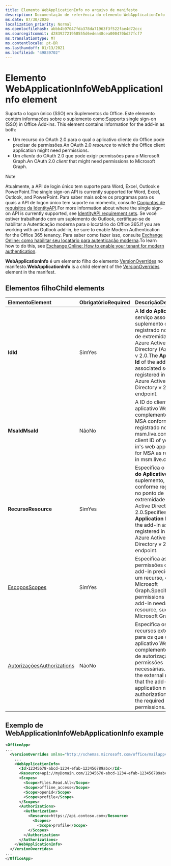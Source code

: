 ```yaml
---
title: Elemento WebApplicationInfo no arquivo de manifesto
description: Documentação de referência do elemento WebApplicationInfo para arquivos de manifesto de Complementos do Office (XML).
ms.date: 07/30/2020
localization_priority: Normal
ms.openlocfilehash: abbb4b97047fda378da71963f3f522fae4d72ccc
ms.sourcegitcommit: d28392721958555d6edea48cea000470bd27fcf7
ms.translationtype: MT
ms.contentlocale: pt-BR
ms.lasthandoff: 01/13/2021
ms.locfileid: "49839702"
---
```

# <a name="webapplicationinfo-element"></a><span data-ttu-id="68301-103">Elemento WebApplicationInfo</span><span class="sxs-lookup"><span data-stu-id="68301-103">WebApplicationInfo element</span></span>

<span data-ttu-id="68301-104">Suporta o logon único (SSO) em Suplementos do Office. Este elemento contém informações sobre o suplemento como:</span><span class="sxs-lookup"><span data-stu-id="68301-104">Supports single sign-on (SSO) in Office Add-ins. This element contains information for the add-in as both:</span></span>

- <span data-ttu-id="68301-105">Um recurso do OAuth  2.0 para o qual o aplicativo cliente do Office pode precisar de permissões.</span><span class="sxs-lookup"><span data-stu-id="68301-105">An OAuth 2.0 *resource* to which the Office client application might need permissions.</span></span>
- <span data-ttu-id="68301-106">Um *cliente* do OAuth 2.0 que pode exigir permissões para o Microsoft Graph.</span><span class="sxs-lookup"><span data-stu-id="68301-106">An OAuth 2.0 *client* that might need permissions to Microsoft Graph.</span></span>

> [!NOTE]
> <span data-ttu-id="68301-107">Atualmente, a API de login único tem suporte para Word, Excel, Outlook e PowerPoint.</span><span class="sxs-lookup"><span data-stu-id="68301-107">The single sign-on API is currently supported for Word, Excel, Outlook, and PowerPoint.</span></span> <span data-ttu-id="68301-108">Para saber mais sobre os programas para os quais a API de logon único tem suporte no momento, consulte [Conjuntos de requisitos da IdentityAPI](../requirement-sets/identity-api-requirement-sets.md).</span><span class="sxs-lookup"><span data-stu-id="68301-108">For more information about where the single sign-on API is currently supported, see [IdentityAPI requirement sets](../requirement-sets/identity-api-requirement-sets.md).</span></span> <span data-ttu-id="68301-109">Se você estiver trabalhando com um suplemento do Outlook, certifique-se de habilitar a Autenticação moderna para o locatário do Office 365.</span><span class="sxs-lookup"><span data-stu-id="68301-109">If you are working with an Outlook add-in, be sure to enable Modern Authentication for the Office 365 tenancy.</span></span> <span data-ttu-id="68301-110">Para saber como fazer isso, consulte [Exchange Online: como habilitar seu locatário para autenticação moderna](https://social.technet.microsoft.com/wiki/contents/articles/32711.exchange-online-how-to-enable-your-tenant-for-modern-authentication.aspx).</span><span class="sxs-lookup"><span data-stu-id="68301-110">To learn how to do this, see [Exchange Online: How to enable your tenant for modern authentication](https://social.technet.microsoft.com/wiki/contents/articles/32711.exchange-online-how-to-enable-your-tenant-for-modern-authentication.aspx).</span></span>

<span data-ttu-id="68301-111">**WebApplicationInfo** é um elemento filho do elemento [VersionOverrides](versionoverrides.md) no manifesto.</span><span class="sxs-lookup"><span data-stu-id="68301-111">**WebApplicationInfo** is a child element of the [VersionOverrides](versionoverrides.md) element in the manifest.</span></span>  

## <a name="child-elements"></a><span data-ttu-id="68301-112">Elementos filho</span><span class="sxs-lookup"><span data-stu-id="68301-112">Child elements</span></span>

|  <span data-ttu-id="68301-113">Elemento</span><span class="sxs-lookup"><span data-stu-id="68301-113">Element</span></span> |  <span data-ttu-id="68301-114">Obrigatório</span><span class="sxs-lookup"><span data-stu-id="68301-114">Required</span></span>  |  <span data-ttu-id="68301-115">Descrição</span><span class="sxs-lookup"><span data-stu-id="68301-115">Description</span></span>  |
|:-----|:-----|:-----|
|  <span data-ttu-id="68301-116">**Id**</span><span class="sxs-lookup"><span data-stu-id="68301-116">**Id**</span></span>    |  <span data-ttu-id="68301-117">Sim</span><span class="sxs-lookup"><span data-stu-id="68301-117">Yes</span></span>   |  <span data-ttu-id="68301-118">A **Id do Aplicativo** do serviço associado do suplemento conforme registrado no ponto de extremidade do Azure Active Directory (Azure AD) v 2.0.</span><span class="sxs-lookup"><span data-stu-id="68301-118">The **Application Id** of the add-in's associated service as registered in the Azure Active Directory v 2.0 endpoint.</span></span>|
|  <span data-ttu-id="68301-119">**MsaId**</span><span class="sxs-lookup"><span data-stu-id="68301-119">**MsaId**</span></span>    |  <span data-ttu-id="68301-120">Não</span><span class="sxs-lookup"><span data-stu-id="68301-120">No</span></span>   |  <span data-ttu-id="68301-121">A ID do cliente do aplicativo Web do seu complemento para MSA conforme registrado no msm.live.com.</span><span class="sxs-lookup"><span data-stu-id="68301-121">The client ID of your add-in's web application for MSA as registered in msm.live.com.</span></span>|
|  <span data-ttu-id="68301-122">**Recurso**</span><span class="sxs-lookup"><span data-stu-id="68301-122">**Resource**</span></span>  |  <span data-ttu-id="68301-123">Sim</span><span class="sxs-lookup"><span data-stu-id="68301-123">Yes</span></span>   |  <span data-ttu-id="68301-124">Especifica o **URI da ID do Aplicativo** do suplemento, conforme registrado no ponto de extremidade do Azure Active Directory v 2.0.</span><span class="sxs-lookup"><span data-stu-id="68301-124">Specifies the **Application ID URI** of the add-in as registered in the Azure Active Directory v 2.0 endpoint.</span></span>|
|  [<span data-ttu-id="68301-125">Escopos</span><span class="sxs-lookup"><span data-stu-id="68301-125">Scopes</span></span>](scopes.md)                |  <span data-ttu-id="68301-126">Sim</span><span class="sxs-lookup"><span data-stu-id="68301-126">Yes</span></span>  |  <span data-ttu-id="68301-127">Especifica as permissões que o add-in precisa para um recurso, como o Microsoft Graph.</span><span class="sxs-lookup"><span data-stu-id="68301-127">Specifies the permissions that the add-in needs to a resource, such as Microsoft Graph.</span></span>  |
|  [<span data-ttu-id="68301-128">Autorizações</span><span class="sxs-lookup"><span data-stu-id="68301-128">Authorizations</span></span>](authorizations.md)  |  <span data-ttu-id="68301-129">Não</span><span class="sxs-lookup"><span data-stu-id="68301-129">No</span></span>   | <span data-ttu-id="68301-130">Especifica os recursos externos para os que o aplicativo Web do complemento precisa de autorização e as permissões necessárias.</span><span class="sxs-lookup"><span data-stu-id="68301-130">Specifies the external resources that the add-in's web application needs authorization to and the required permissions.</span></span>|

## <a name="webapplicationinfo-example"></a><span data-ttu-id="68301-131">Exemplo de WebApplicationInfo</span><span class="sxs-lookup"><span data-stu-id="68301-131">WebApplicationInfo example</span></span>

```xml
<OfficeApp>
...
  <VersionOverrides xmlns="http://schemas.microsoft.com/office/mailappversionoverrides" xsi:type="VersionOverridesV1_0">
    ...
    <WebApplicationInfo>
      <Id>12345678-abcd-1234-efab-123456789abc</Id>
      <Resource>api://myDomain.com/12345678-abcd-1234-efab-123456789abc</Resource>
      <Scopes>
        <Scope>Files.Read.All</Scope>
        <Scope>offline_access</Scope>
        <Scope>openid</Scope>
        <Scope>profile</Scope>
      </Scopes>
      <Authorizations>
        <Authorization>
          <Resource>https://api.contoso.com</Resource>
            <Scopes>
              <Scope>profile</Scope>
          </Scopes>
        </Authorization>
      </Authorizations>
    </WebApplicationInfo>
  </VersionOverrides>
...
</OfficeApp>
```